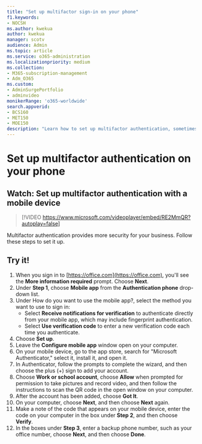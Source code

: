 ```yaml
---
title: "Set up multifactor sign-in on your phone"
f1.keywords:
- NOCSH
ms.author: kwekua
author: kwekua
manager: scotv
audience: Admin
ms.topic: article
ms.service: o365-administration
ms.localizationpriority: medium
ms.collection: 
- M365-subscription-management 
- Adm_O365
ms.custom: 
- AdminSurgePortfolio
- adminvideo
monikerRange: 'o365-worldwide'
search.appverid:
- BCS160
- MET150
- MOE150
description: "Learn how to set up multifactor authentication, sometimes also referred to as two-factor authentication, on your phone."
---
```


# Set up multifactor authentication on your phone

## Watch: Set up multifactor authentication with a mobile device

> [!VIDEO https://www.microsoft.com/videoplayer/embed/RE2MmQR?autoplay=false]

Multifactor authentication provides more security for your business. Follow these steps to set it up.

## Try it!

1. When you sign in to [https://office.com](https://office.com), you'll see the **More information required** prompt. Choose **Next**.
1. Under **Step 1**, choose **Mobile app** from the **Authentication phone** drop-down list.
1. Under How do you want to use the mobile app?, select the method you want to use to sign in:
    - Select **Receive notifications for verification** to authenticate directly from your mobile app, which may include fingerprint authentication.
    - Select **Use verification code** to enter a new verification code each time you authenticate.
1. Choose **Set up**.
1. Leave the **Configure mobile app** window open on your computer.
1. On your mobile device, go to the app store, search for "Microsoft Authenticator," select it, install it, and open it.
1. In Authenticator, follow the prompts to complete the wizard, and then choose the plus (+) sign to add your account.
1. Choose **Work or school account**, choose **Allow** when prompted for permission to take pictures and record video, and then follow the instructions to scan the QR code in the open window on your computer.
1. After the account has been added, choose **Got It**.
1. On your computer, choose **Next**, and then choose **Next** again.
1. Make a note of the code that appears on your mobile device, enter the code on your computer in the box under **Step 2**, and then choose **Verify**.
1. In the boxes under **Step 3**, enter a backup phone number, such as your office number, choose **Next**, and then choose **Done**.